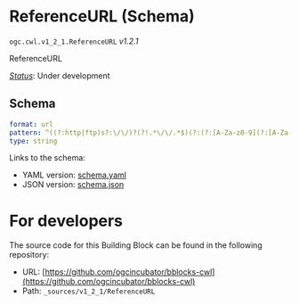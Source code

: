 
# ReferenceURL (Schema)

`ogc.cwl.v1_2_1.ReferenceURL` *v1.2.1*

ReferenceURL

[*Status*](http://www.opengis.net/def/status): Under development

## Schema

```yaml
format: url
pattern: ^((?:http|ftp)s?:\/\/)?(?!.*\/\/.*$)(?:(?:[A-Za-z0-9](?:[A-Za-z0-9-]{0,61}[A-Za-z0-9])?\.)+(?:[A-Za-z]{2,6}\.?|[A-Za-z0-9-]{2,}\.?)|localhost|\[[a-f0-9:]+\]|\d{1,3}\.\d{1,3}\.\d{1,3}\.\d{1,3})(?::\d+)?(?:\/?|[/?]\S+)$
type: string

```

Links to the schema:

* YAML version: [schema.yaml](https://ogcincubator.github.io/bblocks-cwl/build/annotated/cwl/v1_2_1/ReferenceURL/schema.json)
* JSON version: [schema.json](https://ogcincubator.github.io/bblocks-cwl/build/annotated/cwl/v1_2_1/ReferenceURL/schema.yaml)


# For developers

The source code for this Building Block can be found in the following repository:

* URL: [https://github.com/ogcincubator/bblocks-cwl](https://github.com/ogcincubator/bblocks-cwl)
* Path: `_sources/v1_2_1/ReferenceURL`

